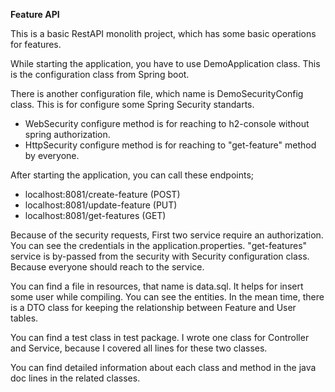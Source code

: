 **Feature API**

This is a basic RestAPI monolith project, which has some basic operations for features.

While starting the application, you have to use DemoApplication class. This is the configuration class from Spring boot.

There is another configuration file, which name is DemoSecurityConfig class. This is for configure some Spring Security standarts.
 - WebSecurity configure method is for reaching to h2-console without spring authorization.
 - HttpSecurity configure method is for reaching to "get-feature" method by everyone.

After starting the application, you can call these endpoints;
 - localhost:8081/create-feature (POST)
 - localhost:8081/update-feature (PUT)
 - localhost:8081/get-features (GET)

Because of the security requests, First two service require an authorization. You can see the credentials in the application.properties.
"get-features" service is by-passed from the security with Security configuration class. Because everyone should reach to the service.

You can find a file in resources, that name is data.sql. It helps for insert some user while compiling.
You can see the entities. In the mean time, there is a DTO class for keeping the relationship between Feature and User tables. 

You can find a test class in test package. I wrote one class for Controller and Service, because I covered all lines for these two classes.

You can find detailed information about each class and method in the java doc lines in the related classes.